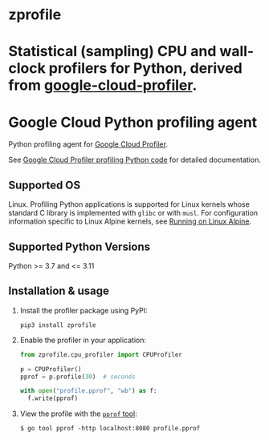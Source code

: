 # zprofile

Statistical (sampling) CPU and wall-clock profilers for Python, derived from [google-cloud-profiler](https://github.com/GoogleCloudPlatform/cloud-profiler-python).
=======
# Google Cloud Python profiling agent

Python profiling agent for
[Google Cloud Profiler](https://cloud.google.com/profiler/).

See
[Google Cloud Profiler profiling Python code](https://cloud.google.com/profiler/docs/profiling-python)
for detailed documentation.

## Supported OS

Linux. Profiling Python applications is supported for Linux kernels whose
standard C library is implemented with `glibc` or with `musl`. For configuration
information specific to Linux Alpine kernels, see
[Running on Linux Alpine](https://cloud.google.com/profiler/docs/profiling-python#running_with_linux_alpine).

## Supported Python Versions

Python >= 3.7 and <= 3.11

## Installation & usage

1.  Install the profiler package using PyPI:

    ```shell
    pip3 install zprofile
    ```

2.  Enable the profiler in your application:

    ```python
    from zprofile.cpu_profiler import CPUProfiler

    p = CPUProfiler()
    pprof = p.profile(30)  # seconds

    with open("profile.pprof", "wb") as f:
      f.write(pprof)
    ```

3.  View the profile with the [`pprof` tool](https://github.com/google/pprof):

    ```
    $ go tool pprof -http localhost:8080 profile.pprof
    ```
